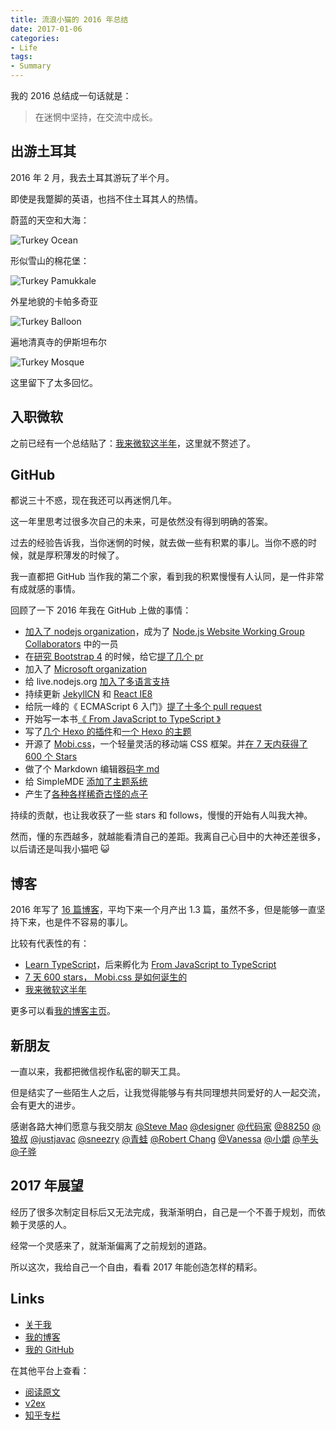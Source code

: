 ```yaml
---
title: 流浪小猫的 2016 年总结
date: 2017-01-06
categories:
- Life
tags:
- Summary
---
```


我的 2016 总结成一句话就是：

> 在迷惘中坚持，在交流中成长。

<!-- more -->

## 出游土耳其

2016 年 2 月，我去土耳其游玩了半个月。

即使是我蹩脚的英语，也挡不住土耳其人的热情。

蔚蓝的天空和大海：

![Turkey Ocean](/assets/2016_summery/turkey_ocean.jpg)

形似雪山的棉花堡：

![Turkey Pamukkale](/assets/2016_summery/turkey_pamukkale.jpg)

外星地貌的卡帕多奇亚

![Turkey Balloon](/assets/2016_summery/turkey_balloon.jpg)

遍地清真寺的伊斯坦布尔

![Turkey Mosque](/assets/2016_summery/turkey_mosque.jpg)

这里留下了太多回忆。

## 入职微软

之前已经有一个总结贴了：[我来微软这半年](http://blog.xcatliu.com/2016/10/23/half_year_in_microsoft/)，这里就不赘述了。

## GitHub

都说三十不惑，现在我还可以再迷惘几年。

这一年里思考过很多次自己的未来，可是依然没有得到明确的答案。

过去的经验告诉我，当你迷惘的时候，就去做一些有积累的事儿。当你不惑的时候，就是厚积薄发的时候了。

我一直都把 GitHub 当作我的第二个家，看到我的积累慢慢有人认同，是一件非常有成就感的事情。

回顾了一下 2016 年我在 GitHub 上做的事情：

- [加入了 nodejs organization](https://github.com/orgs/nodejs/people?utf8=%E2%9C%93&query=xcatliu)，成为了 [Node.js Website Working Group Collaborators](https://github.com/nodejs/nodejs.org#website-working-group-collaborators) 中的一员
- 在[研究 Bootstrap 4](http://blog.xcatliu.com/2016/01/12/bootstrap_4_preview/) 的时候，给它[提了几个 pr](https://github.com/twbs/bootstrap/issues?utf8=%E2%9C%93&q=author%3Axcatliu%20)
- 加入了 [Microsoft organization](https://github.com/orgs/Microsoft/people?utf8=%E2%9C%93&query=xcatliu)
- 给 live.nodejs.org [加入了多语言支持](https://github.com/nodejs/live.nodejs.org/pull/43)
- 持续更新 [JekyllCN](https://github.com/xcatliu/jekyllcn) 和 [React IE8](https://github.com/xcatliu/react-ie8)
- 给阮一峰的《 ECMAScript 6 入门》[提了十多个 pull request](https://github.com/ruanyf/es6tutorial/pulls?utf8=%E2%9C%93&q=is%3Apr%20author%3Axcatliu%20)
- 开始写一本书[《 From JavaScript to TypeScript 》](https://github.com/xcatliu/from-javascript-to-typescript)
- 写了[几个 Hexo 的插件]( https://www.v2ex.com/t/289667)和[一个 Hexo 的主题]( https://www.v2ex.com/t/288151)
- 开源了 [Mobi.css]( https://github.com/xcatliu/mobi.css)，一个轻量灵活的移动端 CSS 框架。并[在 7 天内获得了 600 个 Stars]( https://www.v2ex.com/t/304129)
- 做了个 Markdown 编辑器[码字 md](http://mazimd.com)
- 给 SimpleMDE [添加了主题系统](https://github.com/xcatliu/simplemde-theme-base)
- 产生了[各种各样稀奇古怪的点子](https://github.com/open-ideas-club/ideas)

持续的贡献，也让我收获了一些 stars 和 follows，慢慢的开始有人叫我大神。

然而，懂的东西越多，就越能看清自己的差距。我离自己心目中的大神还差很多，以后请还是叫我小猫吧 😺

## 博客

2016 年写了 [16 篇博客](http://blog.xcatliu.com/archives/2016/)，平均下来一个月产出 1.3 篇，虽然不多，但是能够一直坚持下来，也是件不容易的事儿。

比较有代表性的有：

- [Learn TypeScript](http://blog.xcatliu.com/2016/01/29/learn_typescript/)，后来孵化为 [From JavaScript to TypeScript](https://github.com/xcatliu/from-javascript-to-typescript)
- [7 天 600 stars， Mobi.css 是如何诞生的](http://blog.xcatliu.com/2016/09/05/600_stars_in_7_days/)
- [我来微软这半年](http://blog.xcatliu.com/2016/10/23/half_year_in_microsoft/)

更多可以看[我的博客主页](http://blog.xcatliu.com)。

## 新朋友

一直以来，我都把微信视作私密的聊天工具。

但是结实了一些陌生人之后，让我觉得能够与有共同理想共同爱好的人一起交流，会有更大的进步。

感谢各路大神们愿意与我交朋友 [@Steve Mao](https://github.com/stevemao) [@designer](http://chuangzaoshi.com/) [@代码家](https://github.com/daimajia) [@88250](https://github.com/88250) [@狼叔](https://github.com/i5ting) [@justjavac](https://github.com/justjavac) [@sneezry](https://github.com/sneezry) [@青蛙](https://github.com/xeodou) [@Robert Chang](https://github.com/cht8687) [@Vanessa](https://hacpai.com/member/Vanessa) [@小爝](https://github.com/xiaojue) [@芋头](https://github.com/xinyu198736) [@子骅](https://github.com/luin)

## 2017 年展望

经历了很多次制定目标后又无法完成，我渐渐明白，自己是一个不善于规划，而依赖于灵感的人。

经常一个灵感来了，就渐渐偏离了之前规划的道路。

所以这次，我给自己一个自由，看看 2017 年能创造怎样的精彩。

## Links

- [关于我](http://blog.xcatliu.com/about/)
- [我的博客](http://blog.xcatliu.com/)
- [我的 GitHub](https://github.com/xcatliu)

在其他平台上查看：

- [阅读原文](http://blog.xcatliu.com/2017/01/06/2016_summery/)
- [v2ex]()
- [知乎专栏](https://zhuanlan.zhihu.com/p/24753057)
